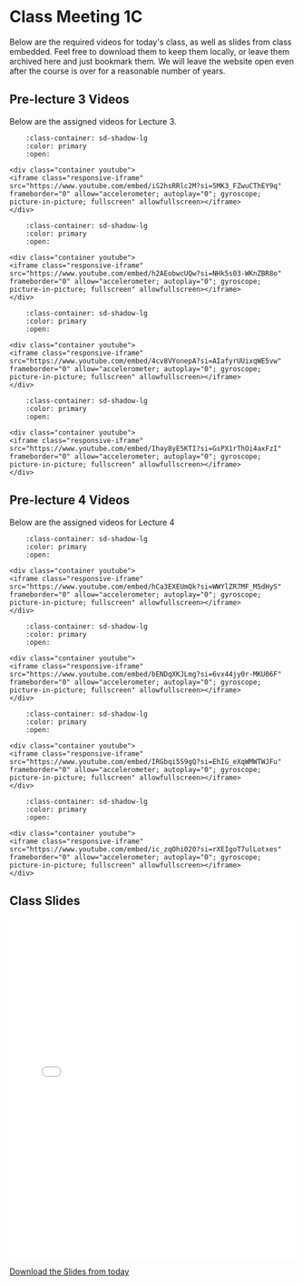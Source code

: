 # Class Meeting 1C

Below are the required videos for today's class, as well as slides from class embedded.
Feel free to download them to keep them locally, or leave them archived here and just bookmark them.
We will leave the website open even after the course is over for a reasonable number of years.

## Pre-lecture 3 Videos

Below are the assigned videos for Lecture 3.

```{dropdown} 1. Generalization
    :class-container: sd-shadow-lg
    :color: primary
    :open:

<div class="container youtube">
<iframe class="responsive-iframe" src="https://www.youtube.com/embed/iS2hsRRlc2M?si=5MK3_FZwuCThEY9q" frameborder="0" allow="accelerometer; autoplay="0"; gyroscope; picture-in-picture; fullscreen" allowfullscreen></iframe>
</div>
```

```{dropdown} 2. Data Splitting
    :class-container: sd-shadow-lg
    :color: primary
    :open:

<div class="container youtube">
<iframe class="responsive-iframe" src="https://www.youtube.com/embed/h2AEobwcUQw?si=NHk5s03-WKnZBR8o" frameborder="0" allow="accelerometer; autoplay="0"; gyroscope; picture-in-picture; fullscreen" allowfullscreen></iframe>
</div>
```

```{dropdown} 3. Cross Validation
    :class-container: sd-shadow-lg
    :color: primary
    :open:

<div class="container youtube">
<iframe class="responsive-iframe" src="https://www.youtube.com/embed/4cv8VYonepA?si=AIafyrUUixqWE5vw" frameborder="0" allow="accelerometer; autoplay="0"; gyroscope; picture-in-picture; fullscreen" allowfullscreen></iframe>
</div>
```

```{dropdown} 4. Fundamental Tradeoff of ML
    :class-container: sd-shadow-lg
    :color: primary
    :open:

<div class="container youtube">
<iframe class="responsive-iframe" src="https://www.youtube.com/embed/Ihay8yE5KTI?si=GsPX1rThOi4axFzI" frameborder="0" allow="accelerometer; autoplay="0"; gyroscope; picture-in-picture; fullscreen" allowfullscreen></iframe>
</div>
```

## Pre-lecture 4 Videos

Below are the assigned videos for Lecture 4

```{dropdown} 1. Analogy-based Algorithms
    :class-container: sd-shadow-lg
    :color: primary
    :open:

<div class="container youtube">
<iframe class="responsive-iframe" src="https://www.youtube.com/embed/hCa3EXEUmQk?si=WWYlZR7MF_M5dHyS" frameborder="0" allow="accelerometer; autoplay="0"; gyroscope; picture-in-picture; fullscreen" allowfullscreen></iframe>
</div>
```

```{dropdown} 2. k-Nearest Neighbours
    :class-container: sd-shadow-lg
    :color: primary
    :open:

<div class="container youtube">
<iframe class="responsive-iframe" src="https://www.youtube.com/embed/bENDqXKJLmg?si=6vx44jy0r-MKU06F" frameborder="0" allow="accelerometer; autoplay="0"; gyroscope; picture-in-picture; fullscreen" allowfullscreen></iframe>
</div>
```

```{dropdown} 3. kNNs continued
    :class-container: sd-shadow-lg
    :color: primary
    :open:

<div class="container youtube">
<iframe class="responsive-iframe" src="https://www.youtube.com/embed/IRGbqi5S9gQ?si=EhIG_eXqWMWTWJFu" frameborder="0" allow="accelerometer; autoplay="0"; gyroscope; picture-in-picture; fullscreen" allowfullscreen></iframe>
</div>
```

```{dropdown} 4. Support Vector Machine with RBF Kernel
    :class-container: sd-shadow-lg
    :color: primary
    :open:

<div class="container youtube">
<iframe class="responsive-iframe" src="https://www.youtube.com/embed/ic_zqOhi020?si=rXEIgoT7ulLotxes" frameborder="0" allow="accelerometer; autoplay="0"; gyroscope; picture-in-picture; fullscreen" allowfullscreen></iframe>
</div>
```

## Class Slides

<div>
<iframe src="../../Class01A.pdf" width="100%" height="600px" frameBorder="0"> </iframe>
</div>

[Download the Slides from today](../../Class01A.pdf)